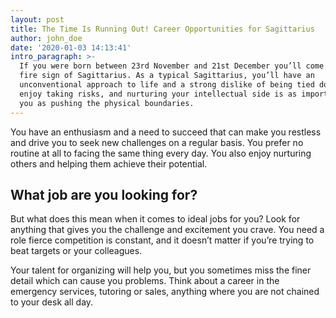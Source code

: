 ```yaml
---
layout: post
title: The Time Is Running Out! Career Opportunities for Sagittarius
author: john_doe
date: '2020-01-03 14:13:41'
intro_paragraph: >-
  If you were born between 23rd November and 21st December you’ll come under the
  fire sign of Sagittarius. As a typical Sagittarius, you’ll have an
  unconventional approach to life and a strong dislike of being tied down. You
  enjoy taking risks, and nurturing your intellectual side is as important to
  you as pushing the physical boundaries.
---
```

You have an enthusiasm and a need to succeed that can make you restless and drive you to seek new challenges on a regular basis. You prefer no routine at all to facing the same thing every day. You also enjoy nurturing others and helping them achieve their potential.

## What job are you looking for?

But what does this mean when it comes to ideal jobs for you? Look for anything that gives you the challenge and excitement you crave. You need a role fierce competition is constant, and it doesn’t matter if you’re trying to beat targets or your colleagues.

Your talent for organizing will help you, but you sometimes miss the finer detail which can cause you problems. Think about a career in the emergency services, tutoring or sales, anything where you are not chained to your desk all day.
